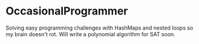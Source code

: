 # OccasionalProgrammer

Solving easy programming challenges with HashMaps and nested loops so my brain doesn't rot. Will write a polynomial algorithm for SAT soon.
